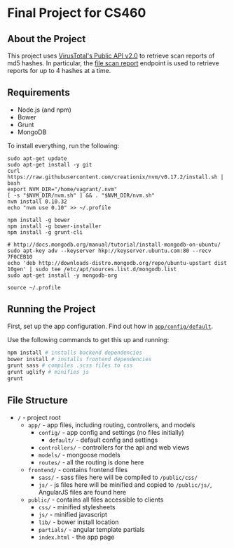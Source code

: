 # Final Project for CS460

## About the Project
This project uses [VirusTotal's Public API v2.0](https://www.virustotal.com/en/documentation/public-api/) to retrieve scan reports of md5 hashes. In particular, the [file scan report](https://www.virustotal.com/en/documentation/public-api/#getting-file-scans) endpoint is used to retrieve reports for up to 4 hashes at a time.

[//]: # (TODO: add more detailed explanation of purpose, implementation, and usage)

## Requirements
- Node.js (and npm)
- Bower
- Grunt
- MongoDB

To install everything, run the following:
```
sudo apt-get update
sudo apt-get install -y git
curl https://raw.githubusercontent.com/creationix/nvm/v0.17.2/install.sh | bash
export NVM_DIR="/home/vagrant/.nvm" 
[ -s "$NVM_DIR/nvm.sh" ] && . "$NVM_DIR/nvm.sh"
nvm install 0.10.32
echo "nvm use 0.10" >> ~/.profile

npm install -g bower
npm install -g bower-installer
npm install -g grunt-cli

# http://docs.mongodb.org/manual/tutorial/install-mongodb-on-ubuntu/
sudo apt-key adv --keyserver hkp://keyserver.ubuntu.com:80 --recv 7F0CEB10
echo 'deb http://downloads-distro.mongodb.org/repo/ubuntu-upstart dist 10gen' | sudo tee /etc/apt/sources.list.d/mongodb.list
sudo apt-get install -y mongodb-org

source ~/.profile
```

## Running the Project
First, set up the app configuration. Find out how in [`app/config/default`](app/config/default).

Use the following commands to get this up and running:
```bash
npm install # installs backend dependencies
bower install # installs frontend dependencies
grunt sass # compiles .scss files to css
grunt uglify # minifies js
grunt
```

## File Structure
- `/` - project root
    + `app/` - app files, including routing, controllers, and models
        * `config/` - app config and settings (no files initially)
            - `default/` - default config and settings
        * `controllers/` - controllers for the api and web views
        * `models/` - mongoose models
        * `routes/` - all the routing is done here
    + `frontend/` - contains frontend files
        * `sass/` - sass files here will be compiled to `/public/css/`
        * `js/` - js files here will be minified and copied to `/public/js/`, AngularJS files are found here
    + `public/` - contains all files accessible to clients
        * `css/` - minified stylesheets
        * `js/` - minified javascript
        * `lib/` - bower install location
        * `partials/` - angular template partials
        * `index.html` - the app page
